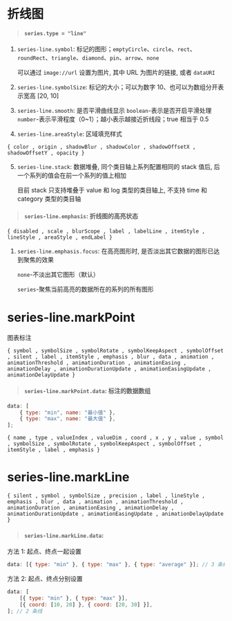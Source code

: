 # 折线图

> #### `series.type = "line"`

1. `series-line.symbol`: 标记的图形；`emptyCircle`、`circle`、`rect`、`roundRect`、`triangle`、`diamond`、`pin`、`arrow`、`none`

    可以通过 `image://url` 设置为图片, 其中 URL 为图片的链接, 或者 `dataURI`

2. `series-line.symbolSize`: 标记的大小；可以为数字 10、也可以为数组分开表示宽高 [20, 10]

3. `series-line.smooth`: 是否平滑曲线显示
   `boolean`-表示是否开启平滑处理
   `number`-表示平滑程度（0~1）；越小表示越接近折线段；true 相当于 0.5

4. `series-line.areaStyle`: 区域填充样式

```
{ color , origin , shadowBlur , shadowColor , shadowOffsetX , shadowOffsetY , opacity }
```

5. `series-line.stack`: 数据堆叠, 同个类目轴上系列配置相同的 stack 值后, 后一个系列的值会在前一个系列的值上相加

    目前 stack 只支持堆叠于 value 和 log 类型的类目轴上, 不支持 time 和 category 类型的类目轴

> #### `series-line.emphasis`: 折线图的高亮状态

```
{ disabled , scale , blurScope , label , labelLine , itemStyle , lineStyle , areaStyle , endLabel }
```

1. `series-line.emphasis.focus`: 在高亮图形时, 是否淡出其它数据的图形已达到聚焦的效果

    `none`-不淡出其它图形（默认）

    `series`-聚焦当前高亮的数据所在的系列的所有图形

# series-line.markPoint

图表标注

```
{ symbol , symbolSize , symbolRotate , symbolKeepAspect , symbolOffset , silent , label , itemStyle , emphasis , blur , data , animation , animationThreshold , animationDuration , animationEasing , animationDelay , animationDurationUpdate , animationEasingUpdate , animationDelayUpdate }
```

> #### `series-line.markPoint.data`: 标注的数据数组

```js
data: [
    { type: "min", name: "最小值" },
    { type: "max", name: "最大值" },
];
```

```
{ name , type , valueIndex , valueDim , coord , x , y , value , symbol , symbolSize , symbolRotate , symbolKeepAspect , symbolOffset , itemStyle , label , emphasis }
```

# series-line.markLine

```
{ silent , symbol , symbolSize , precision , label , lineStyle , emphasis , blur , data , animation , animationThreshold , animationDuration , animationEasing , animationDelay , animationDurationUpdate , animationEasingUpdate , animationDelayUpdate }
```

> #### `series-line.markLine.data`:

方法 1: 起点、终点一起设置

```js
data: [{ type: "min" }, { type: "max" }, { type: "average" }]; // 3 条线
```

方法 2: 起点、终点分别设置

```js
data: [
    [{ type: "min" }, { type: "max" }],
    [{ coord: [10, 20] }, { coord: [20, 30] }],
]; // 2 条线
```
